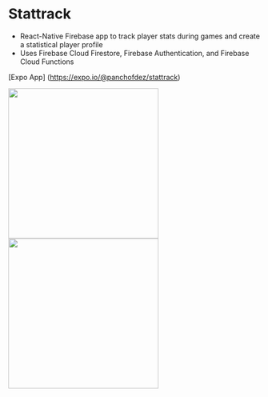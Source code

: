 # Stattrack
* React-Native Firebase app to track player stats during games and create a statistical player profile
* Uses Firebase Cloud Firestore, Firebase Authentication, and Firebase Cloud Functions

[Expo App] (https://expo.io/@panchofdez/stattrack)


<img src="https://user-images.githubusercontent.com/54787118/95001979-52145280-059d-11eb-9559-c6f16d7d60ae.jpg" width="300">
<img src="https://user-images.githubusercontent.com/54787118/95001981-55a7d980-059d-11eb-813a-805549ccaf34.jpg" width="300">
